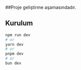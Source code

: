 ##Proje geliştirme aşamasındadır.

## Kurulum



```bash
npm run dev
# or
yarn dev
# or
pnpm dev
# or
bun dev
```

